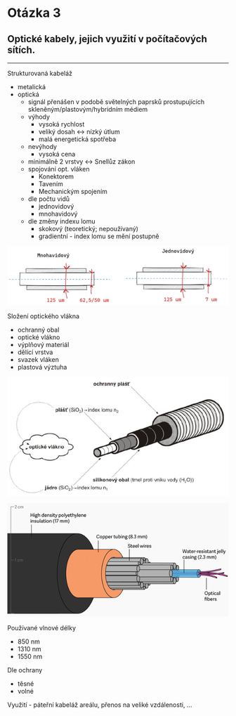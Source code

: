 # Otázka 3

## Optické kabely, jejich využití v počítačových sítích.
---

Strukturovaná kabeláž
* metalická
* optická
	* signál přenášen v podobě světelných paprsků prostupujících skleněným/plastovým/hybridním médiem
	* výhody
		* vysoká rychlost
		* veliký dosah <-> nízký útlum
		* malá energetická spotřeba
	* nevýhody
		* vysoká cena
	* minimálně 2 vrstvy <-> Snellůz zákon
	* spojování opt. vláken
		* Konektorem
		* Tavením
		* Mechanickým spojením
	* dle počtu vidů
		* jednovidový
		* mnohavidový
	* dle změny indexu lomu
		* skokový (teoretický; nepoužívaný)
		* gradientní - index lomu se mění postupně

![aaa](./img/st.png)


Složení optického vlákna
* ochranný obal
* optické vlákno
* výplňový materiál
* dělící vrstva
* svazek vláken
* plastová výztuha

![aaa](./img/opt_v2.png)

![aaa](./img/opt_vn.png)

Používané vlnové délky
* 850 nm
* 1310 nm
* 1550 nm

Dle ochrany
* těsné
* volné

Využití - páteřní kabeláž areálu, přenos na veliké vzdálenosti, ...
